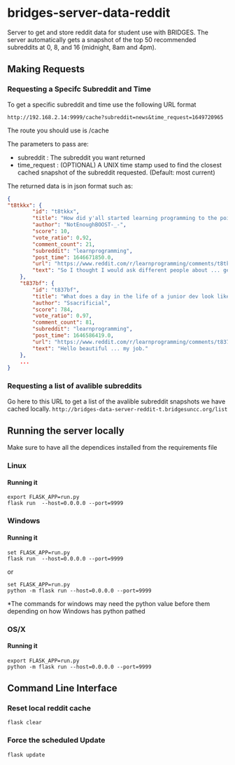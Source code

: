 # bridges-server-data-reddit
Server to get and store reddit data for student use with BRIDGES.
The server automatically gets a snapshot of the top 50 recommended subreddits at 0, 8, and 16 (midnight, 8am and 4pm).

## Making Requests
### Requesting a Specifc Subreddit and Time
To get a specific subreddit and time use the following URL format
```
http://192.168.2.14:9999/cache?subreddit=news&time_request=1649720965
```
The route you should use is /cache

The parameters to pass are:
  * subreddit : The subreddit you want returned
  * time_request : (OPTIONAL) A UNIX time stamp used to find the closest cached snapshot of the subreddit requested. (Default: most current)


The returned data is in json format such as:
```json
{
"t8tkkx": {
        "id": "t8tkkx",
        "title": "How did y'all started learning programming to the point where you are now?(Story time)",
        "author": "NotEnoughBOOST-_-",
        "score": 10,
        "vote_ratio": 0.92,
        "comment_count": 21,
        "subreddit": "learnprogramming",
        "post_time": 1646671850.0,
        "url": "https://www.reddit.com/r/learnprogramming/comments/t8tkkx/how_did_yall_started_learning_programming_to_the/",
        "text": "So I thought I would ask different people about ... getting into a good job etc. It would be re"
    },
    "t837bf": {
        "id": "t837bf",
        "title": "What does a day in the life of a junior dev look like?",
        "author": "Ssacrificial",
        "score": 784,
        "vote_ratio": 0.97,
        "comment_count": 81,
        "subreddit": "learnprogramming",
        "post_time": 1646586419.0,
        "url": "https://www.reddit.com/r/learnprogramming/comments/t837bf/what_does_a_day_in_the_life_of_a_junior_dev_look/",
        "text": "Hello beautiful ... my job."
    },
    ...
}
```
### Requesting a list of avalible subreddits
Go here to this URL to get a list of the avalible subreddit snapshots we have cached locally.
```http://bridges-data-server-reddit-t.bridgesuncc.org/list```



## Running the server locally
Make sure to have all the dependices installed from the requirements file

### Linux

#### Running it

```
export FLASK_APP=run.py
flask run  --host=0.0.0.0 --port=9999
```

### Windows

#### Running it

```
set FLASK_APP=run.py
flask run  --host=0.0.0.0 --port=9999
```
or
```
set FLASK_APP=run.py
python -m flask run --host=0.0.0.0 --port=9999
```
*The commands for windows may need the python value before them depending on how Windows has python pathed


### OS/X

#### Running it

```
export FLASK_APP=run.py
python -m flask run --host=0.0.0.0 --port=9999
```

## Command Line Interface
### Reset local reddit cache
```
flask clear
```

### Force the scheduled Update
```
flask update
```
